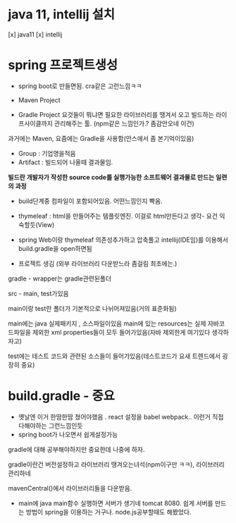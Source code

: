 # java 11, intellij 설치

[x] java11
[x] intellij

# spring 프로젝트생성

- spring boot로 만들면됨. cra같은 고런느낌ㅋㅋ

- Maven Project
- Gradle Project
  요것들이 뭐냐면 필요한 라이브러리를 땡겨서 오고 빌드하는 라이프사이클까지 관리해주는 툴.
  (npm같은 느낌인가.? 좀감안오네 이건)

과거에는 Maven, 요즘에는 Gradle을 사용함(안스에서 좀 본기억이있음)

- Group : 기업명을적음
- Artifact : 빌드되어 나올때 결과물임.

**빌드란 개발자가 작성한 source code를 실행가능한 소프트웨어 결과물로 만드는 일련의 과정**

- build단계중 컴파일이 포함되어있음. 어떤느낌인지 빡옴.

- thymeleaf : html을 만들어주는 템플릿엔진. 이걸로 html만든다고 생각- 요건 익숙할듯(View)

- spring Web이랑 thymeleaf 의존성추가하고 압축풀고 intellij(IDE임)를 이용해서 build.gradle을 open하면됨

- 프로젝트 생김 (외부 라이브러리 다운받느라 좀걸림 최초에는.)

gradle - wrapper는 gradle관련된폴더

src - main, test가있음

main이랑 test란 폴더가 기본적으로 나뉘어져있음(거의 표준화됨)

main에는 java 실제패키지 , 소스파일이있음
main에 있는 resources는 실제 자바코드파일을 제외한 xml properties들이 모두 들어가있음(자바 제외한게 여기있다 생각하자고)

test에는 테스트 코드와 관련된 소스들이 들어가있음(테스트코드가 요새 트렌드에서 굉장히 중요)

# build.gradle - 중요

- 옛날엔 이거 한땀한땀 쳤어야했음 . react 설정을 babel webpack.. 이런거 직접 다해야하는 그런느낌인듯
- spring boot가 나오면서 쉽게설정가능

gradle에 대해 공부해야하지만 중요한데 나중에 하자.

gradle이란건 버전설정하고 라이브러리 땡겨오는녀석(npm이구만 ㅋㅋ), 라이브러리관리하네

mavenCentral()에서 라이브러리들을 다운받음.

- main에 java main함수 실행하면 서버가 생기네 tomcat 8080. 쉽게 서버를 만드는 방법이 spring을 이용하는 거구나. node.js공부할때도 해봤었다.
